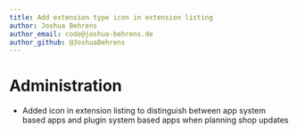 ```yaml
---
title: Add extension type icon in extension listing
author: Joshua Behrens
author_email: code@joshua-behrens.de
author_github: @JoshuaBehrens
---
```

# Administration
* Added icon in extension listing to distinguish between app system based apps and plugin system based apps when planning shop updates

